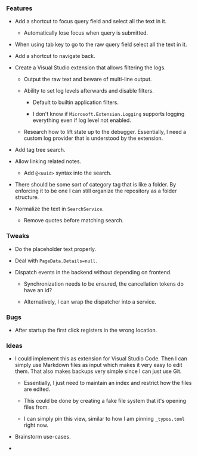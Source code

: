 ### Features

-	Add a shortcut to focus query field and select all the text in it.

	-	Automatically lose focus when query is submitted.

-	When using tab key to go to the raw query field select all the text in it.

-	Add a shortcut to navigate back.

-	Create a Visual Studio extension that allows filtering the logs.

	-	Output the raw text and beware of multi-line output.

	-	Ability to set log levels afterwards and disable filters.

		-	Default to builtin application filters.

		-	I don't know if `Microsoft.Extension.Logging` supports logging everything even if log level not enabled.

	-	Research how to lift state up to the debugger.
		Essentially, I need a custom log provider that is understood by the extension.

-	Add tag tree search.

-	Allow linking related notes.

	-	Add `@<uuid>` syntax into the search.

-	There should be some sort of category tag that is like a folder.
	By enforcing it to be one I can still organize the repository as a folder structure.

-	Normalize the text in `SearchService`.

	-	Remove quotes before matching search.

### Tweaks

-	Do the placeholder text properly.

-	Deal with `PageData.Details=null`.

-	Dispatch events in the backend without depending on frontend.

	-	Synchronization needs to be ensured, the cancellation tokens do have an id?

	-	Alternatively, I can wrap the dispatcher into a service.

### Bugs

-	After startup the first click registers in the wrong location.

### Ideas

-	I could implement this as extension for Visual Studio Code.
	Then I can simply use Markdown files as input which makes it very easy to edit them.
	That also makes backups very simple since I can just use Git.

	-	Essentially, I just need to maintain an index and restrict how the files are edited.

	-	This could be done by creating a fake file system that it's opening files from.

	-	I can simply pin this view, similar to how I am pinning `_typos.toml` right now.

-	Brainstorm use-cases.

-	